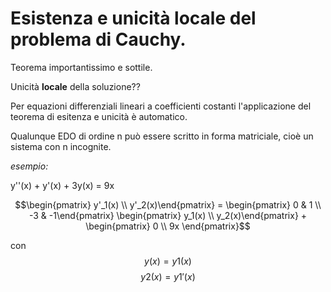 # Esistenza e unicità locale del problema di Cauchy.

Teorema importantissimo e sottile. 

Unicità **locale** della soluzione?? 

Per equazioni differenziali lineari a coefficienti costanti l'applicazione del teorema di esitenza e unicità è automatico. 

Qualunque EDO di ordine n può essere scritto in forma matriciale, cioè un sistema con n incognite. 

*esempio:*

y''(x) + y'(x) + 3y(x) = 9x 

$$\begin{pmatrix} y'_1(x) \\ y'_2(x)\end{pmatrix} = \begin{pmatrix} 0 & 1 \\  -3 & -1\end{pmatrix} \begin{pmatrix} y_1(x) \\ y_2(x)\end{pmatrix} + \begin{pmatrix} 0 \\ 9x \end{pmatrix}$$
					
con $$y(x) = y1(x) $$
$$y2(x) = y1'(x)$$